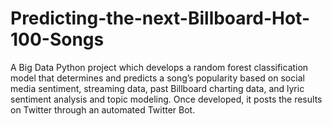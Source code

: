 # Predicting-the-next-Billboard-Hot-100-Songs
A Big Data Python project which develops a random forest classification model that determines and predicts a song’s popularity based on social media sentiment, streaming data, past Billboard charting data, and lyric sentiment analysis and topic modeling. Once developed, it posts the results on Twitter through an automated Twitter Bot.
